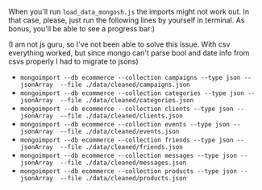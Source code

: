 When you'll run `load_data_mongosh.js` the imports might not work out. In that case, please, 
just run the following lines by yourself in terminal. As bonus, you'll be able to see a progress bar:)

(I am not js guru, so I've not been able to solve this issue. With csv everything worked, but since mongo can't parse bool and date info from csvs properly I had to migrate to jsons)

- `mongoimport --db ecommerce --collection campaigns --type json --jsonArray  --file ./data/cleaned/campaigns.json`
- `mongoimport --db ecommerce --collection categories --type json --jsonArray  --file ./data/cleaned/categories.json`
- `mongoimport --db ecommerce --collection clients --type json --jsonArray  --file ./data/cleaned/clients.json`
- `mongoimport --db ecommerce --collection events --type json --jsonArray  --file ./data/cleaned/events.json`
- `mongoimport --db ecommerce --collection friends --type json --jsonArray  --file ./data/cleaned/friends.json`
- `mongoimport --db ecommerce --collection messages --type json --jsonArray  --file ./data/cleaned/messages.json`
- `mongoimport --db ecommerce --collection products --type json --jsonArray  --file ./data/cleaned/products.json`